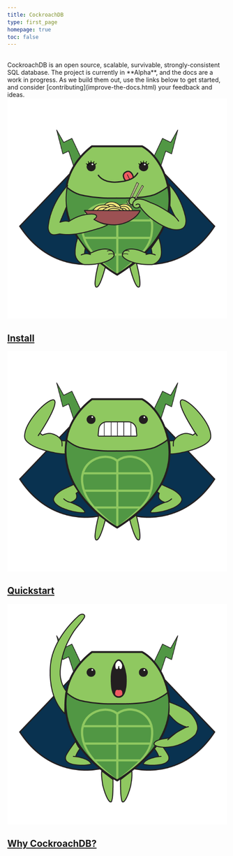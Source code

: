 ```yaml
---
title: CockroachDB
type: first_page
homepage: true
toc: false
---
```


<br>
CockroachDB is an open source, scalable, survivable, strongly-consistent SQL database. The project is currently in **Alpha**, and the docs are a work in progress. As we build them out, use the links below to get started, and consider [contributing](improve-the-docs.html) your feedback and ideas. 

<div class="row">
<div class="col-md-4">
    <a href="install-cockroachdb.html">
        <img src="images/catrina_ramen.png"/>
        <h2>Install</h2>
    </a>
</div>

<div class="col-md-4">
        <a href="start-a-local-cluster.html">
            <img src="images/craig_crossfit.png"/>
            <h2>Quickstart</h2>
        </a>
</div>

<div class="col-md-4">
    <a href="frequently-asked-questions.html">
        <img src="images/craig_opera.png"/>
        <h2>Why CockroachDB?</h2>
    </a>
</div>
</div>

<!--CockroachDB is an open source, distributed SQL database that **scales** horizontally; **survives** disk, machine, rack, and even datacenter failures with minimal latency disruption and no manual intervention; supports **strongly-consistent** ACID transactions, and offers a familiar **SQL** API for structuring, manipulating, and querying data.

CockroachDB is currently in **Alpha**. Likewise, these docs are a work in progress. As we build them out, use the links below to get started, and consider [contributing](improve-the-docs.html) your feedback and ideas. -->
